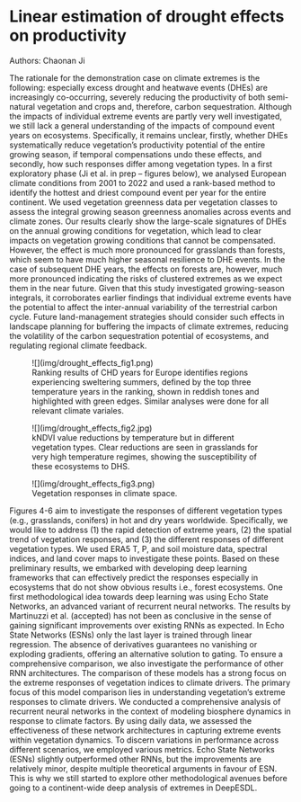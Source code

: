 # Linear estimation of drought effects on productivity 

Authors: Chaonan Ji


The rationale for the demonstration case on climate extremes is the following:
especially excess drought and heatwave events (DHEs) are increasingly
co-occurring, severely reducing the productivity of both semi-natural vegetation
and crops and, therefore, carbon sequestration. Although the impacts of
individual extreme events are partly very well investigated, we still lack a
general understanding of the impacts of compound event years on ecosystems.
Specifically, it remains unclear, firstly, whether DHEs systematically reduce
vegetation’s productivity potential of the entire growing season, if temporal
compensations undo these effects, and secondly, how such responses differ among
vegetation types. In a first exploratory phase (Ji et al. in prep – figures
below), we analysed European climate conditions from 2001 to 2022 and used a
rank-based method to identify the hottest and driest compound event per year for
the entire continent. We used vegetation greenness data per vegetation classes
to assess the integral growing season greenness anomalies across events and
climate zones. Our results clearly show the large-scale signatures of DHEs on
the annual growing conditions for vegetation, which lead to clear impacts on
vegetation growing conditions that cannot be compensated. However, the effect is
much more pronounced for grasslands than forests, which seem to have much higher
seasonal resilience to DHE events. In the case of subsequent DHE years, the
effects on forests are, however, much more pronounced indicating the risks of
clustered extremes as we expect them in the near future. Given that this study
investigated growing-season integrals, it corroborates earlier findings that
individual extreme events have the potential to affect the inter-annual
variability of the terrestrial carbon cycle. Future land-management strategies
should consider such effects in landscape planning for buffering the impacts of
climate extremes, reducing the volatility of the carbon sequestration potential
of ecosystems, and regulating regional climate feedback.



<figure markdown="span">
    ![](img/drought_effects_fig1.png)
    <figcaption>
        Ranking results of CHD years for Europe identifies regions experiencing
        sweltering summers, defined by the top three temperature years in the ranking,
        shown in reddish tones and highlighted with green edges. Similar analyses were
        done for all relevant climate variales.
    </figcaption>
</figure>

<figure markdown="span">
    ![](img/drought_effects_fig2.jpg)
    <figcaption>
        kNDVI value reductions by temperature but in different vegetation types. Clear
        reductions are seen in grasslands for very high temperature regimes, showing the
        susceptibility of these ecosystems to DHS.
    </figcaption>
</figure>

<figure markdown="span">
![](img/drought_effects_fig3.png)
    <figcaption>
        Vegetation responses in climate space. 
    </figcaption>
</figure>

Figures 4-6 aim to investigate the responses of different vegetation types
(e.g., grasslands, conifers) in hot and dry years worldwide. Specifically, we
would like to address (1) the rapid detection of extreme years, (2) the spatial
trend of vegetation responses, and (3) the different responses of different
vegetation types. We used ERA5 T, P, and soil moisture data, spectral indices,
and land cover maps to investigate these points. Based on these preliminary
results, we embarked with developing deep learning frameworks that can
effectively predict the responses especially in ecosystems that do not show
obvious results i.e., forest ecosystems. One first methodological idea towards
deep learning was using Echo State Networks, an advanced variant of recurrent
neural networks. The results by Martinuzzi et al. (accepted) has not been as
conclusive in the sense of gaining significant improvements over existing RNNs
as expected. In Echo State Networks (ESNs) only the last layer is trained
through linear regression. The absence of derivatives guarantees no vanishing or
exploding gradients, offering an alternative solution to gating. To ensure a
comprehensive comparison, we also investigate the performance of other RNN
architectures. The comparison of these models has a strong focus on the extreme
responses of vegetation indices to climate drivers. The primary focus of this
model comparison lies in understanding vegetation’s extreme responses to climate
drivers. We conducted a comprehensive analysis of recurrent neural networks in
the context of modeling biosphere dynamics in response to climate factors. By
using daily data, we assessed the effectiveness of these network architectures
in capturing extreme events within vegetation dynamics. To discern variations in
performance across different scenarios, we employed various metrics. Echo State
Networks (ESNs) slightly outperformed other RNNs, but the improvements are
relatively minor, despite multiple theoretical arguments in favour of ESN. This
is why we still started to explore other methodological avenues before going to
a continent-wide deep analysis of extremes in DeepESDL.

